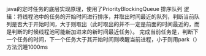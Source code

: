 java的定时任务的底层实现原理，使用了PriorityBlockingQueue 排序队列
逻辑：将线程池中的任务的开始时间进行排序，并取出时间最近的队列，判断当前队列是否大于开始时间，大于则取出（此时取出的并不一定是前面的时间最近的，而是判断的时候线程池可能新加进来的新时间最近任务）。
完成当前任务是，判断下一个任务的时间，下一个任务大于其开始时间则唤醒当前进程，小于则用park（）方法沉睡1000ms
